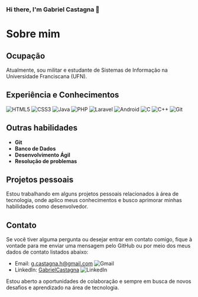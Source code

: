 ### Hi there, I'm Gabriel Castagna 👋

# Sobre mim

## Ocupação
Atualmente, sou militar e estudante de Sistemas de Informação na Universidade Franciscana (UFN).

## Experiência e Conhecimentos

![HTML5](https://img.shields.io/badge/html5-%23E34F26.svg?style=for-the-badge&logo=html5&logoColor=white)
![CSS3](https://img.shields.io/badge/css3-%231572B6.svg?style=for-the-badge&logo=css3&logoColor=white)
![Java](https://img.shields.io/badge/java-%23ED8B00.svg?style=for-the-badge&logo=openjdk&logoColor=white)
![PHP](https://img.shields.io/badge/php-%23777BB4.svg?style=for-the-badge&logo=php&logoColor=white)
![Laravel](https://img.shields.io/badge/laravel-%23FF2D20.svg?style=for-the-badge&logo=laravel&logoColor=white)
![Android](https://img.shields.io/badge/Android-3DDC84?style=for-the-badge&logo=android&logoColor=white)
![C](https://img.shields.io/badge/c-%2300599C.svg?style=for-the-badge&logo=c&logoColor=white)
![C++](https://img.shields.io/badge/c++-%2300599C.svg?style=for-the-badge&logo=c%2B%2B&logoColor=white)
![Git](https://img.shields.io/badge/git-%23F05033.svg?style=for-the-badge&logo=git&logoColor=white)

## Outras habilidades

- **Git**
- **Banco de Dados**
- **Desenvolvimento Ágil**
- **Resolução de problemas**

## Projetos pessoais

Estou trabalhando em alguns projetos pessoais relacionados à área de tecnologia, onde aplico meus conhecimentos e busco aprimorar minhas habilidades como desenvolvedor.

## Contato

Se você tiver alguma pergunta ou desejar entrar em contato comigo, fique à vontade para me enviar uma mensagem pelo GitHub ou por meio dos meus dados de contato listados abaixo:

- Email: [g.castagna.h@gmail.com](mailto:g.castagna.h@gmail.com)
![Gmail](https://img.shields.io/badge/Gmail-D14836?style=for-the-badge&logo=gmail&logoColor=white)
- LinkedIn: [GabrielCastagna](https://www.linkedin.com/in/seunome)
![LinkedIn](https://img.shields.io/badge/linkedin-%230077B5.svg?style=for-the-badge&logo=linkedin&logoColor=white)

Estou aberto a oportunidades de colaboração e sempre em busca de novos desafios e aprendizado na área de tecnologia.

<!--
**castagnagh/castagnagh** is a ✨ _special_ ✨ repository because its `README.md` (this file) appears on your GitHub profile.

Here are some ideas to get you started:

- 🔭 I’m currently working on ...
- 🌱 I’m currently learning ...
- 👯 I’m looking to collaborate on ...
- 🤔 I’m looking for help with ...
- 💬 Ask me about ...
- 📫 How to reach me: ...
- 😄 Pronouns: ...
- ⚡ Fun fact: ...
-->
